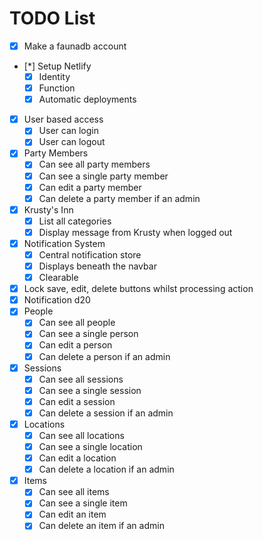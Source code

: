 # TODO List

* [x] Make a faunadb account
* [*] Setup Netlify
  * [x] Identity
  * [x] Function
  * [x] Automatic deployments
* [x] User based access
  * [x] User can login
  * [x] User can logout
* [x] Party Members
  * [x] Can see all party members
  * [x] Can see a single party member
  * [x] Can edit a party member
  * [x] Can delete a party member if an admin
* [x] Krusty's Inn
  * [x] List all categories
  * [x] Display message from Krusty when logged out
* [x] Notification System
  * [x] Central notification store
  * [x] Displays beneath the navbar
  * [x] Clearable
* [x] Lock save, edit, delete buttons whilst processing action
* [x] Notification d20
* [x] People
  * [x] Can see all people
  * [x] Can see a single person
  * [x] Can edit a person
  * [x] Can delete a person if an admin
* [x] Sessions
  * [x] Can see all sessions
  * [x] Can see a single session
  * [x] Can edit a session
  * [x] Can delete a session if an admin
* [x] Locations
  * [x] Can see all locations
  * [x] Can see a single location
  * [x] Can edit a location
  * [x] Can delete a location if an admin
* [x] Items
  * [x] Can see all items
  * [x] Can see a single item
  * [x] Can edit an item
  * [x] Can delete an item if an admin
